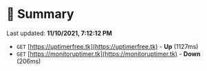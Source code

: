 # 📖 Summary
Last updated: **11/10/2021, 7:12:12 PM**

- `GET` [https://uptimerfree.tk](https://uptimerfree.tk) - **Up** (1127ms)
- `GET` [https://monitoruptimer.tk](https://monitoruptimer.tk) - **Down** (206ms)
